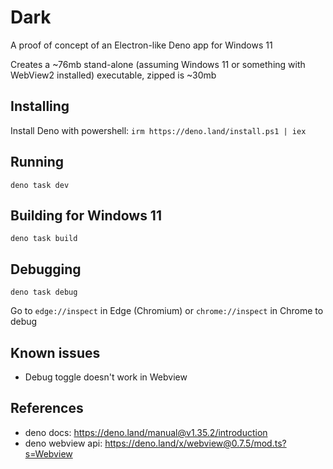 # Dark

A proof of concept of an Electron-like Deno app for Windows 11

Creates a ~76mb stand-alone (assuming Windows 11 or something with WebView2 installed) executable, zipped is ~30mb

## Installing

Install Deno with powershell: `irm https://deno.land/install.ps1 | iex`

## Running

`deno task dev`

## Building for Windows 11

`deno task build`

## Debugging

`deno task debug`

Go to `edge://inspect` in Edge (Chromium) or `chrome://inspect` in Chrome to debug

## Known issues

- Debug toggle doesn't work in Webview

## References

- deno docs: https://deno.land/manual@v1.35.2/introduction
- deno webview api: https://deno.land/x/webview@0.7.5/mod.ts?s=Webview
